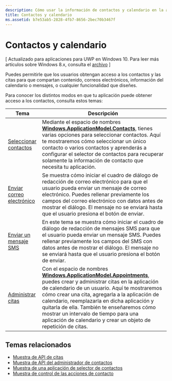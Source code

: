 ```yaml
---
description: Cómo usar la información de contactos y calendario en la aplicación para UWP.
title: Contactos y calendario
ms.assetid: b7e53ab5-2828-4fb7-8656-2bec70b3467f
---
```


# Contactos y calendario

\[ Actualizado para aplicaciones para UWP en Windows 10. Para leer más artículos sobre Windows 8.x, consulta el [archivo](http://go.microsoft.com/fwlink/p/?linkid=619132) \]

Puedes permitirle que los usuarios obtengan acceso a los contactos y las citas para que compartan contenido, correos electrónicos, información del calendario o mensajes, o cualquier funcionalidad que diseñes.

Para conocer los distintos modos en que tu aplicación puede obtener acceso a los contactos, consulta estos temas:

| Tema | Descripción |
|-------|-------------|
| [Seleccionar contactos](selecting-contacts.md) | Mediante el espacio de nombres [<strong>Windows.ApplicationModel.Contacts</strong>](https://msdn.microsoft.com/library/windows/apps/BR225002), tienes varias opciones para seleccionar contactos. Aquí te mostraremos cómo seleccionar un único contacto o varios contactos y aprenderás a configurar el selector de contactos para recuperar solamente la información de contacto que necesita tu aplicación. | 
| [Enviar correo electrónico](sending-email.md) | Se muestra cómo iniciar el cuadro de diálogo de redacción de correo electrónico para que el usuario pueda enviar un mensaje de correo electrónico. Puedes rellenar previamente los campos del correo electrónico con datos antes de mostrar el diálogo. El mensaje no se enviará hasta que el usuario presiona el botón de enviar. |
| [Enviar un mensaje SMS](sending-an-sms-message.md) | En este tema se muestra cómo iniciar el cuadro de diálogo de redacción de mensajes SMS para que el usuario pueda enviar un mensaje SMS. Puedes rellenar previamente los campos del SMS con datos antes de mostrar el diálogo. El mensaje no se enviará hasta que el usuario presiona el botón de enviar. |
| [Administrar citas](managing-appointments.md) | Con el espacio de nombres [<strong>Windows.ApplicationModel.Appointments</strong>](https://msdn.microsoft.com/library/windows/apps/Dn263359), puedes crear y administrar citas en la aplicación de calendario de un usuario. Aquí te mostraremos cómo crear una cita, agregarla a la aplicación de calendario, reemplazarla en dicha aplicación y quitarla de ella. También te enseñaremos cómo mostrar un intervalo de tiempo para una aplicación de calendario y crear un objeto de repetición de citas. |

 

## Temas relacionados

* [Muestra de API de citas](http://go.microsoft.com/fwlink/p/?linkid=309836)
* [Muestra de API del administrador de contactos](http://go.microsoft.com/fwlink/p/?LinkID=310079)
* [Muestra de una aplicación de selector de contactos](http://go.microsoft.com/fwlink/p/?linkid=231575)
* [Muestra de control de las acciones de contacto](http://go.microsoft.com/fwlink/p/?LinkID=320151)





<!--HONumber=Mar16_HO1-->


